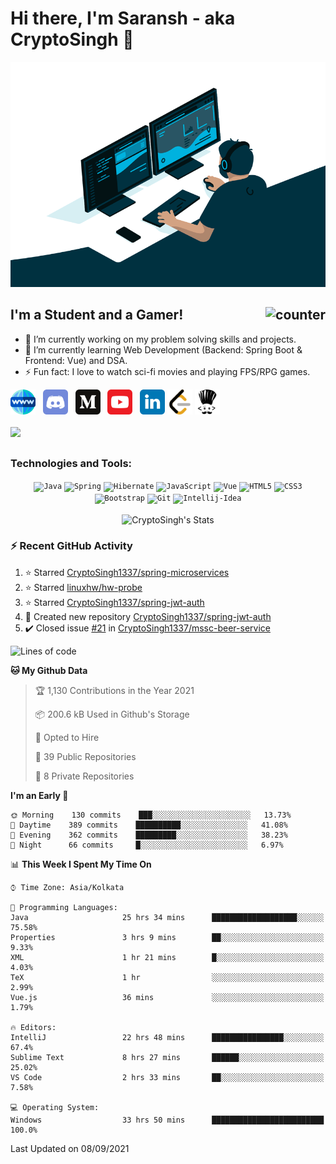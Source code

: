 # Hi there, I'm Saransh - aka CryptoSingh 👋

<div align="center">
<img src="https://github.com/CryptoSingh1337/CryptoSingh1337/blob/master/icons/code.gif" height="360px" width="640px" alt="gif"/>
</div>

## I'm a Student and a Gamer!<img src="https://komarev.com/ghpvc/?username=cryptosingh1337" alt="counter" align="right"/>

- 🔭 I’m currently working on my problem solving skills and projects.
- 🌱 I’m currently learning Web Development (Backend: Spring Boot & Frontend: Vue) and DSA.
- ⚡ Fun fact: I love to watch sci-fi movies and playing FPS/RPG games.

<a href="https://saransh-kumar.online/" target="_blank"><img alt="website" height="40px" width="40px" src="./icons/world-wide-web.svg"/></a>&nbsp;&nbsp;
<a href="https://discord.gg/6efHuzv" target="_blank"><img alt="discord" height="40px" width="40px" src="https://raw.githubusercontent.com/edent/SuperTinyIcons/master/images/svg/discord.svg"/></a>&nbsp;&nbsp;
<a href="https://cryptosingh1337.medium.com/" target="_blank"><img alt="Medium" height="40px" width="40px" src="https://raw.githubusercontent.com/edent/SuperTinyIcons/master/images/svg/medium.svg"/></a>&nbsp;&nbsp;
<a href="https://youtube.com/cryptosingh" target="_blank"><img alt="youtube" height="40px" width="40px" src="https://raw.githubusercontent.com/edent/SuperTinyIcons/master/images/svg/youtube.svg"/></a>&nbsp;&nbsp;
<a href="https://linkedin.com/in/saransh-kumar-2k19/" target="_blank"><img alt="linkedin" height="40px" width="40px" src="https://raw.githubusercontent.com/edent/SuperTinyIcons/master/images/svg/linkedin.svg"/></a>
<a href="https://leetcode.com/cryptosingh/" target="_blank"><img alt="leetcode" height="40px" width="40px" src="./icons/leetcode.svg"/></a>
<a href="https://codechef.com/users/cryptosingh" target="_blank"><img alt="codechef" height="40px" width="40px" src="./icons/codechef.svg"/></a>
<br>
<br>
<a href="https://github.com/CryptoSingh1337/cryptosingh1337.github.io/raw/master/src/assets/resume/SaranshKumar-Resume.pdf" download>![](https://img.shields.io/badge/Download-R%C3%A9sum%C3%A9-blue?style=plastic)</a>

##

### Technologies and Tools:

<div align="center">
<code><img alt="Java" height="40px" width="40px" src="https://raw.githubusercontent.com/tomchen/stack-icons/master/logos/java.svg" title="Java"/></code>
<code><img alt="Spring" height="40px" width="40px" src="https://raw.githubusercontent.com/tomchen/stack-icons/master/logos/spring.svg" title="Spring"/></code>
<code><img alt="Hibernate" height="40px" width="40px" src="https://raw.githubusercontent.com/tomchen/stack-icons/master/logos/hibernate.svg" title="Hibernate"/></code>
<code><img alt="JavaScript" height="40px" width="40px" src="https://raw.githubusercontent.com/tomchen/stack-icons/master/logos/javascript.svg" title="JavaScript"/></code>
<code><img alt="Vue" height="40px" width="40px" src="https://raw.githubusercontent.com/tomchen/stack-icons/master/logos/vue.svg" title="Vue 3"/></code>
<code><img alt="HTML5" height="40px" width="40px" src="https://raw.githubusercontent.com/tomchen/stack-icons/master/logos/html-5.svg" title="HTML5"/></code>
<code><img alt="CSS3" height="40px" width="40px" src="https://raw.githubusercontent.com/tomchen/stack-icons/master/logos/css-3.svg" title="CSS3"/></code>
<code><img alt="Bootstrap" height="40px" width="40px" src="https://raw.githubusercontent.com/tomchen/stack-icons/master/logos/bootstrap.svg" title="Bootstrap"/></code>
<code><img alt="Git" height="40px" width="40px" src="https://raw.githubusercontent.com/tomchen/stack-icons/master/logos/git-icon.svg" title="Git"/></code>
<code><img alt="Intellij-Idea" height="40px" width="40px" src="https://raw.githubusercontent.com/tomchen/stack-icons/master/logos/intellij-idea.svg" title="Intellij-IDEA"/></code>
</div>
<br>
<div align="center">
<img  alt="CryptoSingh's Stats" src="https://github-readme-stats.vercel.app/api?username=CryptoSingh1337&show_icons=true&bg_color=FFFFFF&title_color=003140&icon_color=003140&text_color=0486AA" title="Stats"/>
</div>

### ⚡ Recent GitHub Activity

<!--RECENT_ACTIVITY:start-->

1. ⭐ Starred [CryptoSingh1337/spring-microservices](https://github.com/CryptoSingh1337/spring-microservices)
2. ⭐ Starred [linuxhw/hw-probe](https://github.com/linuxhw/hw-probe)
3. ⭐ Starred [CryptoSingh1337/spring-jwt-auth](https://github.com/CryptoSingh1337/spring-jwt-auth)
4. 📔 Created new repository [CryptoSingh1337/spring-jwt-auth](https://github.com/CryptoSingh1337/spring-jwt-auth)
5. ✔️ Closed issue [#21](https://github.com/CryptoSingh1337/mssc-beer-service/issues/21) in [CryptoSingh1337/mssc-beer-service](https://github.com/CryptoSingh1337/mssc-beer-service)
<!--RECENT_ACTIVITY:end-->

<!--START_SECTION:waka-->
![Lines of code](https://img.shields.io/badge/From%20Hello%20World%20I%27ve%20Written-429298%20lines%20of%20code-blue)

**🐱 My Github Data** 

> 🏆 1,130 Contributions in the Year 2021
 > 
> 📦 200.6 kB Used in Github's Storage 
 > 
> 💼 Opted to Hire
 > 
> 📜 39 Public Repositories 
 > 
> 🔑 8 Private Repositories  
 > 
**I'm an Early 🐤** 

```text
🌞 Morning    130 commits    ███░░░░░░░░░░░░░░░░░░░░░░   13.73% 
🌆 Daytime    389 commits    ██████████░░░░░░░░░░░░░░░   41.08% 
🌃 Evening    362 commits    █████████░░░░░░░░░░░░░░░░   38.23% 
🌙 Night      66 commits     █░░░░░░░░░░░░░░░░░░░░░░░░   6.97%

```


📊 **This Week I Spent My Time On** 

```text
⌚︎ Time Zone: Asia/Kolkata

💬 Programming Languages: 
Java                     25 hrs 34 mins      ███████████████████░░░░░░   75.58% 
Properties               3 hrs 9 mins        ██░░░░░░░░░░░░░░░░░░░░░░░   9.33% 
XML                      1 hr 21 mins        █░░░░░░░░░░░░░░░░░░░░░░░░   4.03% 
TeX                      1 hr                ░░░░░░░░░░░░░░░░░░░░░░░░░   2.99% 
Vue.js                   36 mins             ░░░░░░░░░░░░░░░░░░░░░░░░░   1.79%

🔥 Editors: 
IntelliJ                 22 hrs 48 mins      ████████████████░░░░░░░░░   67.4% 
Sublime Text             8 hrs 27 mins       ██████░░░░░░░░░░░░░░░░░░░   25.02% 
VS Code                  2 hrs 33 mins       ██░░░░░░░░░░░░░░░░░░░░░░░   7.58%

💻 Operating System: 
Windows                  33 hrs 50 mins      █████████████████████████   100.0%

```


 Last Updated on 08/09/2021
<!--END_SECTION:waka-->
